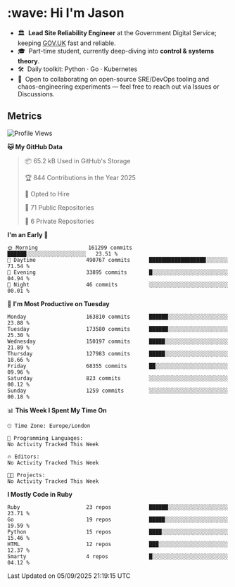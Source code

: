<h1 align="left" id="jason-title">:wave: Hi I'm Jason</h1>

- 🏛️ &nbsp;**Lead Site Reliability Engineer** at the Government Digital Service; keeping [GOV.UK](https://www.gov.uk/) fast and reliable.
- 🎓 &nbsp;Part-time student, currently deep-diving into **control & systems theory**.  
- 🛠️ &nbsp;Daily toolkit: Python · Go · Kubernetes  
- 🤝 &nbsp;Open to collaborating on open-source SRE/DevOps tooling and chaos-engineering experiments — feel free to reach out via Issues or Discussions.


<h2>Metrics</h2>

<!--START_SECTION:waka-->
![Profile Views](http://img.shields.io/badge/Profile%20Views-0-blue)

**🐱 My GitHub Data** 

> 📦 65.2 kB Used in GitHub's Storage 
 > 
> 🏆 844 Contributions in the Year 2025
 > 
> 💼 Opted to Hire
 > 
> 📜 71 Public Repositories 
 > 
> 🔑 6 Private Repositories 
 > 
**I'm an Early 🐤** 

```text
🌞 Morning                161299 commits      ██████░░░░░░░░░░░░░░░░░░░   23.51 % 
🌆 Daytime                490767 commits      ██████████████████░░░░░░░   71.54 % 
🌃 Evening                33895 commits       █░░░░░░░░░░░░░░░░░░░░░░░░   04.94 % 
🌙 Night                  46 commits          ░░░░░░░░░░░░░░░░░░░░░░░░░   00.01 % 
```
📅 **I'm Most Productive on Tuesday** 

```text
Monday                   163810 commits      ██████░░░░░░░░░░░░░░░░░░░   23.88 % 
Tuesday                  173580 commits      ██████░░░░░░░░░░░░░░░░░░░   25.30 % 
Wednesday                150197 commits      █████░░░░░░░░░░░░░░░░░░░░   21.89 % 
Thursday                 127983 commits      █████░░░░░░░░░░░░░░░░░░░░   18.66 % 
Friday                   68355 commits       ██░░░░░░░░░░░░░░░░░░░░░░░   09.96 % 
Saturday                 823 commits         ░░░░░░░░░░░░░░░░░░░░░░░░░   00.12 % 
Sunday                   1259 commits        ░░░░░░░░░░░░░░░░░░░░░░░░░   00.18 % 
```


📊 **This Week I Spent My Time On** 

```text
🕑︎ Time Zone: Europe/London

💬 Programming Languages: 
No Activity Tracked This Week

🔥 Editors: 
No Activity Tracked This Week

🐱‍💻 Projects: 
No Activity Tracked This Week
```

**I Mostly Code in Ruby** 

```text
Ruby                     23 repos            ██████░░░░░░░░░░░░░░░░░░░   23.71 % 
Go                       19 repos            █████░░░░░░░░░░░░░░░░░░░░   19.59 % 
Python                   15 repos            ████░░░░░░░░░░░░░░░░░░░░░   15.46 % 
HTML                     12 repos            ███░░░░░░░░░░░░░░░░░░░░░░   12.37 % 
Smarty                   4 repos             █░░░░░░░░░░░░░░░░░░░░░░░░   04.12 % 
```




 Last Updated on 05/09/2025 21:19:15 UTC
<!--END_SECTION:waka-->

<!-- links -->

[issues page]: https://github.com/jasonBirchall/jasonBirchall/issues "jasonBirchall/issues"

